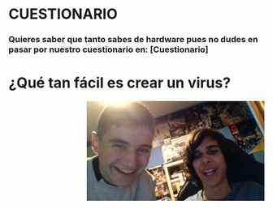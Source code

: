 # **CUESTIONARIO**
### Quieres saber que tanto sabes de hardware pues no dudes en pasar por nuestro cuestionario en: [Cuestionario]
# **¿Qué tan fácil es crear un virus?**


<p align="right">
  <img src="WIN_20191029_19_02_14_Pro.jpg" width="350" title="hover text">
</p>
